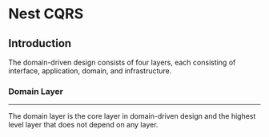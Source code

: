 # Nest CQRS

## Introduction

The domain-driven design consists of four layers, each consisting of interface, application, domain, and infrastructure.

### Domain Layer

---

The domain layer is the core layer in domain-driven design and the highest level layer that does not depend on any layer.

